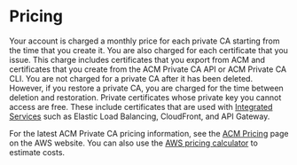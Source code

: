 # Pricing<a name="PcaPricing"></a>

Your account is charged a monthly price for each private CA starting from the time that you create it\. You are also charged for each certificate that you issue\. This charge includes certificates that you export from ACM and certificates that you create from the ACM Private CA API or ACM Private CA CLI\. You are not charged for a private CA after it has been deleted\. However, if you restore a private CA, you are charged for the time between deletion and restoration\. Private certificates whose private key you cannot access are free\. These include certificates that are used with [Integrated Services](https://docs.aws.amazon.com/acm/latest/userguide/acm-services.html) such as Elastic Load Balancing, CloudFront, and API Gateway\. 

For the latest ACM Private CA pricing information, see the [ACM Pricing](https://aws.amazon.com/certificate-manager/pricing/) page on the AWS website\. You can also use the [AWS pricing calculator](https://calculator.aws/#/createCalculator/certificateManager) to estimate costs\. 